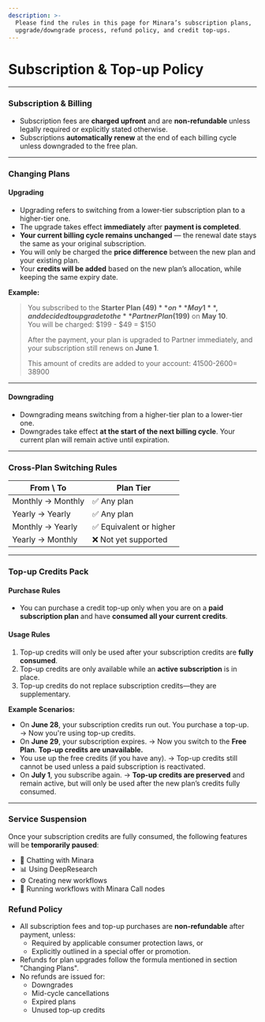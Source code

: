 ```yaml
---
description: >-
  Please find the rules in this page for Minara’s subscription plans,
  upgrade/downgrade process, refund policy, and credit top-ups.
---
```


# Subscription & Top-up Policy

***

### &#x20;Subscription & Billing

* Subscription fees are **charged upfront** and are **non-refundable** unless legally required or explicitly stated otherwise.
* Subscriptions **automatically renew** at the end of each billing cycle unless downgraded to the free plan.

***

### Changing Plans

#### &#x20;Upgrading

* Upgrading refers to switching from a lower-tier subscription plan to a higher-tier one.
* The upgrade takes effect **immediately** after **payment is completed**.
* **Your current billing cycle remains unchanged** — the renewal date stays the same as your original subscription.
* You will only be charged the **price difference** between the new plan and your existing plan.
* Your **credits will be added** based on the new plan’s allocation, while keeping the same expiry date.

**Example:**

> You subscribed to the **Starter Plan ($49)** on **May 1**, and decided to upgrade to the **Partner Plan ($199)** on **May 10**. \
> You will be charged: $199 - $49 = $150
>
> After the payment, your plan is upgraded to Partner immediately, and your subscription still renews on **June 1**.&#x20;
>
> This amount of credits are added to your account: 41500-2600= 38900

***

#### Downgrading

* Downgrading means switching from a higher-tier plan to a lower-tier one.
* Downgrades take effect **at the start of the next billing cycle**. Your current plan will remain active until expiration.

***

### Cross-Plan Switching Rules

| From \ To         | Plan Tier              |
| ----------------- | ---------------------- |
| Monthly → Monthly | ✅ Any plan             |
| Yearly → Yearly   | ✅ Any plan             |
| Monthly → Yearly  | ✅ Equivalent or higher |
| Yearly → Monthly  | ❌ Not yet supported    |

***

### Top-up Credits Pack

#### Purchase Rules

* You can purchase a credit top-up only when you are on a **paid subscription plan** and have **consumed all your current credits**.

#### Usage Rules

1. Top-up credits will only be used after your subscription credits are **fully consumed**.
2. Top-up credits are only available while an **active subscription** is in place.
3. Top-up credits do not replace subscription credits—they are supplementary.

**Example Scenarios:**

* On **June 28**, your subscription credits run out. You purchase a top-up. → Now you're using top-up credits.
* On **June 29**, your subscription expires. → Now you switch to the **Free Plan**. **Top-up credits are unavailable.**
* You use up the free credits (if you have any). → Top-up credits still cannot be used unless a paid subscription is reactivated.
* On **July 1**, you subscribe again. → **Top-up credits are preserved** and remain active, but will only be used after the new plan’s credits fully consumed.

***

### Service Suspension

Once your subscription credits are fully consumed, the following features will be **temporarily paused**:

* 💬 Chatting with Minara
* 📊 Using DeepResearch
* ⚙️ Creating new workflows
* 🧠 Running workflows with Minara Call nodes



### Refund Policy

* All subscription fees and top-up purchases are **non-refundable** after payment, unless:
  * Required by applicable consumer protection laws, or
  * Explicitly outlined in a special offer or promotion.
* Refunds for plan upgrades follow the formula mentioned in section "Changing Plans".
* No refunds are issued for:
  * Downgrades
  * Mid-cycle cancellations
  * Expired plans
  * Unused top-up credits

